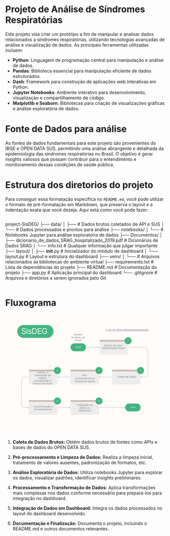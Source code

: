# Projeto de Análise de Síndromes Respiratórias

Este projeto visa criar um protótipo a fim de manipular e analisar dados relacionados a síndromes respiratórias, utilizando tecnologias avançadas de análise e visualização de dados. As principais ferramentas utilizadas incluem:

- **Python**: Linguagem de programação central para manipulação e análise de dados.
- **Pandas**: Biblioteca essencial para manipulação eficiente de dados estruturados.
- **Dash**: Framework para construção de aplicações web interativas em Python.
- **Jupyter Notebooks**: Ambiente interativo para desenvolvimento, visualização e compartilhamento de código.
- **Matplotlib e Seaborn**: Bibliotecas para criação de visualizações gráficas e análise exploratória de dados.

# Fonte de Dados para análise

As fontes de dados fundamentais para este projeto são provenientes do IBGE e OPEN DATA SUS, permitindo uma análise abrangente e detalhada da epidemiologia das síndromes respiratórias no Brasil. O objetivo é gerar insights valiosos que possam contribuir para o entendimento e monitoramento dessas condições de saúde pública.

# Estrutura dos diretorios do projeto

Para conseguir essa formatação específica no `README.md`, você pode utilizar o formato de pré-formatação em Markdown, que preserva o layout e a indentação exata que você deseja. Aqui está como você pode fazer:

```
```
project-SisDEG/
├── data/
│   ├── # Dados brutos coletados de API e SUS
│   └── # Dados processados e prontos para análise
├── notebooks/
│   └── # Notebooks Jupyter para análise exploratória de dados
├── Documentos/
│   ├── dicionario_de_dados_SRAG_hospitalizado_2019.pdf     # Dicionários de Dados SRAG
│   └── info.txt                                            # Qualquer informação que julgar importante
├── layout/
│   ├── __init__.py        # Inicializador do módulo de dashboard
│   └── layout.py          # Layout e estrutura do dashboard
├── venv/
│   └── # Arquivos relacionados às bibliotecas do ambiente virtual
├── requirements.txt       # Lista de dependências do projeto
├── README.md              # Documentação do projeto
├── app.py                 # Aplicação principal do dashboard
└── .gitignore             # Arquivos e diretórios a serem ignorados pelo Git
```
```

# Fluxograma


![Fluxograma da Pipeline de Dados](documentos/fluxograma.png)

1. **Coleta de Dados Brutos:** Obtém dados brutos de fontes como APIs e bases de dados do OPEN DATA SUS.

2. **Pré-processamento e Limpeza de Dados:** Realiza a limpeza inicial, tratamento de valores ausentes, padronização de formatos, etc.

3. **Análise Exploratória de Dados:** Utiliza notebooks Jupyter para explorar os dados, visualizar padrões, identificar insights preliminares.

4. **Processamento e Transformação de Dados:** Aplica transformações mais complexas nos dados conforme necessário para prepará-los para integração no dashboard.

5. **Integração de Dados em Dashboard:** Integra os dados processados no layout do dashboard desenvolvido.

6. **Documentação e Finalização:** Documenta o projeto, incluindo o README.md e outros documentos relevantes.


